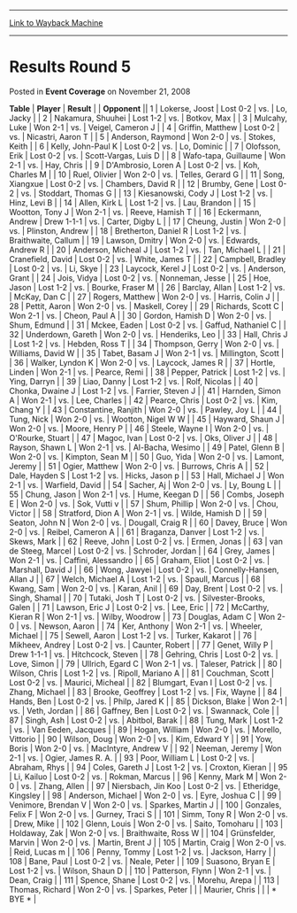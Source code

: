 
---
[Link to Wayback Machine](https://web.archive.org/web/20220925023228/https://magic.wizards.com/en/articles/archive/event-coverage/results-round-5-2008-11-21)

[_metadata_:description]:- "TablePlayerResult Opponent 1Lokerse, JoostLost 0-2vs.Lo, Jacky 2Nakamura, ShuuheiLost 1-2vs.Botkov, Max 3Mulcahy, LukeWon 2-1vs.Veigel, Cameron J 4Griffin, MatthewLost 0-2vs.Nicastri, Aaron T 5Anderson, RaymondWon 2-0vs.Stokes, Keith 6Kelly, John-Paul KLost 0-2vs.Lo, Dominic 7Olofsson, ErikLost 0-2vs.Scott-Vargas, Luis D 8Wafo-tapa, GuillaumeWon 2-1vs.Hay, Chris 9D'Ambrosio,"
[_metadata_:generator]:- "Drupal 7 (http://drupal.org)"
[_metadata_:node]:- "440296"
[_metadata_:publish_date]:- "2008-11-21"
[_metadata_:source]:- "div-main-content"
[_metadata_:title]:- "Results Round 5"
[_metadata_:wayback_capture_timestamp]:- "2022-09-25 02:32:28"
[_metadata_:wayback_raw_url]:- "https://web.archive.org/web/20220925023228id_/https://magic.wizards.com/en/articles/archive/event-coverage/results-round-5-2008-11-21"
[_metadata_:wayback_url]:- "https://magic.wizards.com/en/articles/archive/event-coverage/results-round-5-2008-11-21"
---


Results Round 5
===============



 Posted in **Event Coverage**
 on November 21, 2008 












 **Table** | **Player** | **Result** |  | **Opponent** ||  1 | Lokerse, Joost | Lost 0-2 | vs. | Lo, Jacky |
|  2 | Nakamura, Shuuhei | Lost 1-2 | vs. | Botkov, Max |
|  3 | Mulcahy, Luke | Won 2-1 | vs. | Veigel, Cameron J |
|  4 | Griffin, Matthew | Lost 0-2 | vs. | Nicastri, Aaron T |
|  5 | Anderson, Raymond | Won 2-0 | vs. | Stokes, Keith |
|  6 | Kelly, John-Paul K | Lost 0-2 | vs. | Lo, Dominic |
|  7 | Olofsson, Erik | Lost 0-2 | vs. | Scott-Vargas, Luis D |
|  8 | Wafo-tapa, Guillaume | Won 2-1 | vs. | Hay, Chris |
|  9 | D'Ambrosio, Loren A | Lost 0-2 | vs. | Koh, Charles M |
|  10 | Ruel, Olivier | Won 2-0 | vs. | Telles, Gerard G |
|  11 | Song, Xiangxue | Lost 0-2 | vs. | Chambers, David R |
|  12 | Brumby, Gene | Lost 0-2 | vs. | Stoddart, Thomas G |
|  13 | Kiesanowski, Cody J | Lost 1-2 | vs. | Hinz, Levi B |
|  14 | Allen, Kirk L | Lost 1-2 | vs. | Lau, Brandon |
|  15 | Wootton, Tony J | Won 2-1 | vs. | Reeve, Hamish T |
|  16 | Eckermann, Andrew | Drew 1-1-1 | vs. | Carter, Digby L |
|  17 | Cheung, Justin | Won 2-0 | vs. | Plinston, Andrew |
|  18 | Bretherton, Daniel R | Lost 1-2 | vs. | Braithwaite, Callum |
|  19 | Lawson, Dmitry | Won 2-0 | vs. | Edwards, Andrew R |
|  20 | Anderson, Micheal J | Lost 1-2 | vs. | Tan, Michael L |
|  21 | Cranefield, David | Lost 0-2 | vs. | White, James T |
|  22 | Campbell, Bradley | Lost 0-2 | vs. | Li, Skye |
|  23 | Laycock, Kerel J | Lost 0-2 | vs. | Anderson, Grant |
|  24 | Jois, Vidya | Lost 0-2 | vs. | Nonneman, Jesse |
|  25 | Hoe, Jason | Lost 1-2 | vs. | Bourke, Fraser M |
|  26 | Barclay, Allan | Lost 1-2 | vs. | McKay, Dan C |
|  27 | Rogers, Matthew | Won 2-0 | vs. | Harris, Colin J |
|  28 | Pettit, Aaron | Won 2-0 | vs. | Maskell, Corey |
|  29 | Richards, Scott C | Won 2-1 | vs. | Cheon, Paul A |
|  30 | Gordon, Hamish D | Won 2-0 | vs. | Shum, Edmund |
|  31 | Mckee, Eaden | Lost 0-2 | vs. | Gaffud, Nathaniel C |
|  32 | Underdown, Gareth | Won 2-0 | vs. | Henderiks, Leo |
|  33 | Hall, Chris J | Lost 1-2 | vs. | Hebden, Ross T |
|  34 | Thompson, Gerry | Won 2-0 | vs. | Williams, David W |
|  35 | Tabet, Basam J | Won 2-1 | vs. | Millington, Scott |
|  36 | Walker, Lyndon K | Won 2-0 | vs. | Laycock, James R |
|  37 | Hortle, Linden | Won 2-1 | vs. | Pearce, Remi |
|  38 | Pepper, Patrick | Lost 1-2 | vs. | Ying, Darryn |
|  39 | Liao, Danny | Lost 1-2 | vs. | Rolf, Nicolas |
|  40 | Chonka, Dwaine J | Lost 1-2 | vs. | Farrier, Steven J |
|  41 | Harnden, Simon A | Won 2-1 | vs. | Lee, Charles |
|  42 | Pearce, Chris | Lost 0-2 | vs. | Kim, Chang Y |
|  43 | Constantine, Ranjith | Won 2-0 | vs. | Pawley, Joy L |
|  44 | Tung, Nick | Won 2-0 | vs. | Wootton, Nigel W W |
|  45 | Hayward, Shaun J | Won 2-0 | vs. | Moore, Henry P |
|  46 | Steele, Wayne I | Won 2-0 | vs. | O'Rourke, Stuart |
|  47 | Magoc, Ivan | Lost 0-2 | vs. | Oks, Oliver J |
|  48 | Rayson, Shawn L | Won 2-1 | vs. | Al-Bacha, Wesimo |
|  49 | Patel, Glenn B | Won 2-0 | vs. | Kimpton, Sean M |
|  50 | Guo, Yida | Won 2-0 | vs. | Lamont, Jeremy |
|  51 | Ogier, Matthew | Won 2-0 | vs. | Burrows, Chris A |
|  52 | Dale, Hayden S | Lost 1-2 | vs. | Hicks, Jason p |
|  53 | Hall, Michael J | Won 2-1 | vs. | Warfield, David |
|  54 | Sacher, Aj | Won 2-0 | vs. | Ly, Boung L |
|  55 | Chung, Jason | Won 2-1 | vs. | Hume, Keegan D |
|  56 | Combs, Joseph E | Won 2-0 | vs. | Sok, Vutti v |
|  57 | Shum, Phillip | Won 2-0 | vs. | Chou, Victor |
|  58 | Stratford, Dion A | Won 2-1 | vs. | Wilde, Hamish D |
|  59 | Seaton, John N | Won 2-0 | vs. | Dougall, Craig R |
|  60 | Davey, Bruce | Won 2-0 | vs. | Reibel, Cameron A |
|  61 | Braganza, Danver | Lost 1-2 | vs. | Skews, Mark |
|  62 | Reeve, John | Lost 0-2 | vs. | Ermen, Jonas |
|  63 | van de Steeg, Marcel | Lost 0-2 | vs. | Schroder, Jordan |
|  64 | Grey, James | Won 2-1 | vs. | Caffini, Alessandro |
|  65 | Graham, Eliot | Lost 0-2 | vs. | Marshall, David J |
|  66 | Wong, Jawyei | Lost 0-2 | vs. | Connelly-Hansen, Allan J |
|  67 | Welch, Michael A | Lost 1-2 | vs. | Spaull, Marcus |
|  68 | Kwang, Sam | Won 2-0 | vs. | Karan, Anil |
|  69 | Day, Brent | Lost 0-2 | vs. | Singh, Shamal |
|  70 | Tutaki, Josh T | Lost 0-2 | vs. | Silvester-Brooks, Galen |
|  71 | Lawson, Eric J | Lost 0-2 | vs. | Lee, Eric |
|  72 | McCarthy, Kieran R | Won 2-1 | vs. | Wilby, Woodrow |
|  73 | Douglas, Adam C | Won 2-0 | vs. | Newson, Aaron |
|  74 | Ker, Anthony | Won 2-1 | vs. | Wheeler, Michael |
|  75 | Sewell, Aaron | Lost 1-2 | vs. | Turker, Kakarot |
|  76 | Mikheev, Andrey | Lost 0-2 | vs. | Caunter, Robert |
|  77 | Genet, Willy P | Drew 1-1-1 | vs. | Hitchcock, Steven |
|  78 | Gehring, Chris | Lost 0-2 | vs. | Love, Simon |
|  79 | Ullrich, Egard C | Won 2-1 | vs. | Taleser, Patrick |
|  80 | Wilson, Chris | Lost 1-2 | vs. | Ripoll, Mariano A |
|  81 | Couchman, Scott | Lost 0-2 | vs. | Maurici, Micheal |
|  82 | Blumgart, Evan I | Lost 0-2 | vs. | Zhang, Michael |
|  83 | Brooke, Geoffrey | Lost 1-2 | vs. | Fix, Wayne |
|  84 | Hands, Ben | Lost 0-2 | vs. | Philp, Jared K |
|  85 | Dickson, Blake | Won 2-1 | vs. | Veth, Jordan |
|  86 | Gaffney, Ben | Lost 0-2 | vs. | Swannack, Cole |
|  87 | Singh, Ash | Lost 0-2 | vs. | Abitbol, Barak |
|  88 | Tung, Mark | Lost 1-2 | vs. | Van Eeden, Jacques |
|  89 | Hogan, William | Won 2-0 | vs. | Morello, Vittorio |
|  90 | Wilson, Doug | Won 2-0 | vs. | Kim, Edward Y |
|  91 | Yow, Boris | Won 2-0 | vs. | MacIntyre, Andrew V |
|  92 | Neeman, Jeremy | Won 2-1 | vs. | Ogier, James R. A. |
|  93 | Poor, William L | Lost 0-2 | vs. | Abraham, Rhys |
|  94 | Coles, Gareth J | Lost 1-2 | vs. | Croxton, Kieran |
|  95 | Li, Kailuo | Lost 0-2 | vs. | Rokman, Marcus |
|  96 | Kenny, Mark M | Won 2-0 | vs. | Zhang, Allen |
|  97 | Niersbach, Jin Koo | Lost 0-2 | vs. | Etheridge, Kingsley |
|  98 | Anderson, Michael | Won 2-0 | vs. | Eyre, Joshua C |
|  99 | Venimore, Brendan V | Won 2-0 | vs. | Sparkes, Martin J |
| 100 | Gonzales, Felix F | Won 2-0 | vs. | Gurney, Traci S |
| 101 | Simm, Tony R | Won 2-0 | vs. | Drew, Mike |
| 102 | Glenn, Louis | Won 2-0 | vs. | Saito, Tomoharu |
| 103 | Holdaway, Zak | Won 2-0 | vs. | Braithwaite, Ross W |
| 104 | Grünsfelder, Marvin | Won 2-0 | vs. | Martin, Brent J |
| 105 | Martin, Craig | Won 2-0 | vs. | Reid, Lucas m |
| 106 | Penny, Tommy | Lost 1-2 | vs. | Jackson, Harry |
| 108 | Bane, Paul | Lost 0-2 | vs. | Neale, Peter |
| 109 | Suasono, Bryan E | Lost 1-2 | vs. | Wilson, Shaun D |
| 110 | Patterson, Flynn | Won 2-1 | vs. | Dean, Craig |
| 111 | Spence, Shane | Lost 0-2 | vs. | Morehu, Arepa |
| 113 | Thomas, Richard | Won 2-0 | vs. | Sparkes, Peter |
|  | Maurier, Chris |  |  | \* BYE \* |








